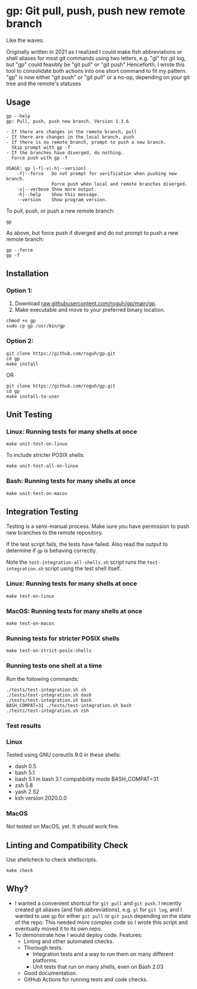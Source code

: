 # gp: Git pull, push, push new remote branch

<!--
EDIT README.template.md, not README.md directly.
Use `make build-readme to update the README file
-->

Like the waves.

Originally written in 2021 as I realized I could make fish abbreviations or
shell aliases for most git commands using two letters, e.g.
"gl" for git log, but "gp" could feasibly be "git pull" or "git push"
Henceforth, I wrote this tool to consolidate both actions into one short
command to fit my pattern.
"gp" is now either "git push" or "git pull" or a no-op, depending on your
git tree and the remote's statuses

## Usage

```
gp --help
gp: Pull, push, push new branch. Version 1.3.6

- If there are changes in the remote branch, pull
- If there are changes in the local branch, push
- If there is no remote branch, prompt to push a new branch.
  Skip prompt with gp -f
- If the branches have diverged, do nothing.
  Force push with gp -f

USAGE: gp [-f|-v|-h|--version]
    -f|--force   Do not prompt for verification when pushing new branch.
                 Force push when local and remote branches diverged.
    -v|--verbose Show more output.
    -h|--help    Show this message.
    --version    Show program version.

```

To pull, push, or push a new remote branch:

```
gp
```

As above, but force push if diverged and do not prompt to push a new remote branch:

```
gp --force
gp -f
```

## Installation

### Option 1:

1. Download [raw.githubusercontent.com/roguh/gp/main/gp](https://raw.githubusercontent.com/roguh/gp/main/gp).
2. Make executable and move to your preferred binary location.

```
chmod +x gp
sudo cp gp /usr/bin/gp
```

### Option 2:

```
git clone https://github.com/roguh/gp.git
cd gp
make install
```

OR

```
git clone https://github.com/roguh/gp.git
cd gp
make install-to-user
```

## Unit Testing

### Linux: Running tests for many shells at once

```
make unit-test-on-linux
```

To include stricter POSIX shells:

```
make unit-test-all-on-linux
```

### Bash: Running tests for many shells at once

```
make unit-test-on-macos
```

## Integration Testing

Testing is a semi-manual process.
Make sure you have permission to push new branches to the remote repository.

If the test script fails, the tests have failed.
Also read the output to determine if `gp` is behaving correctly.

Note the `test-integration-all-shells.sh` script runs the `test-integration.sh` script using the test shell itself.

### Linux: Running tests for many shells at once

```
make test-on-linux
```

### MacOS: Running tests for many shells at once

```
make test-on-macos
```

### Running tests for stricter POSIX shells

```
make test-on-strict-posix-shells
```

### Running tests one shell at a time

Run the following commands:

```
./tests/test-integration.sh sh
./tests/test-integration.sh dash
./tests/test-integration.sh bash
BASH_COMPAT=31 ./tests/test-integration.sh bash
./tests/test-integration.sh zsh
```

### Test results

### Linux

Tested using GNU coreutils 9.0 in these shells:

- dash 0.5
- bash 5.1
- bash 5.1 in bash 3.1 compatibility mode BASH_COMPAT=31
- zsh 5.8
- yash 2.52
- ksh version 2020.0.0

### MacOS

Not tested on MacOS, yet. It should work fine.

## Linting and Compatibility Check

Use shellcheck to check shellscripts.

```
make check
```

## Why?

- I wanted a convenient shortcut for `git pull` and `git push`.
  I recently created git aliases (and fish abbreviations), e.g. `gl` for `git
  log`, and I wanted to use `gp` for either `git pull` or `git push` depending
  on the state of the repo. This needed more complex code so I wrote this script
  and eventually moved it to its own repo.
- To demonstrate how I would deploy code. Features:
  - Linting and other automated checks.
  - Thorough tests.
    - Integration tests and a way to run them on many different platforms.
    - Unit tests that run on many shells, even on Bash 2.03
  - Good documentation.
  - GitHub Actions for running tests and code checks.
